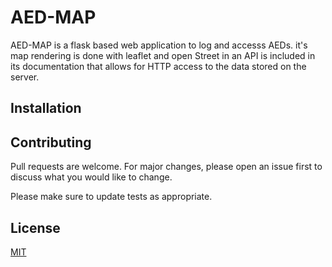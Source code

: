 # AED-MAP

AED-MAP is a flask based web application to log and accesss AEDs. it's map rendering is done with leaflet and open Street in an API is included in its documentation that allows for HTTP access to the data stored on the server.

## Installation



## Contributing

Pull requests are welcome. For major changes, please open an issue first
to discuss what you would like to change.

Please make sure to update tests as appropriate.

## License

[MIT](https://choosealicense.com/licenses/mit/)
